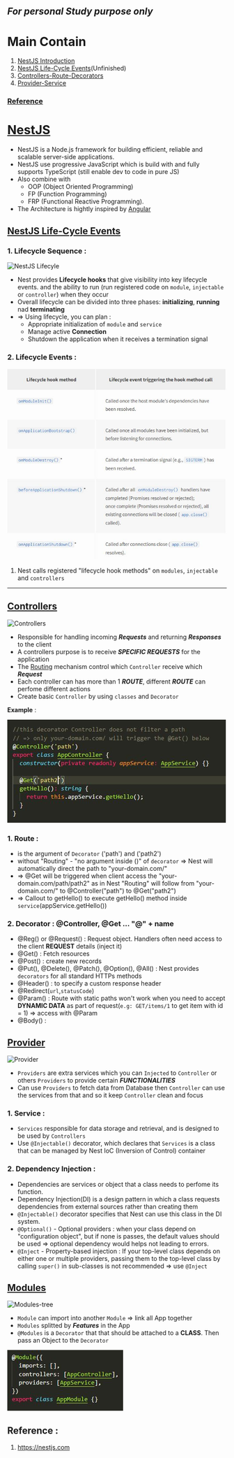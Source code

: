 ## _For personal Study purpose only_
# Main Contain
1. [NestJS Introduction](https://github.com/IT-nhan326/startToLearnNestJS#nestjs)
2. [NestJS Life-Cycle Events](https://github.com/IT-nhan326/startToLearnNestJS/blob/main/README.md#nestjs-life-cycle-events)(Unfinished)
3. [Controllers-Route-Decorators](https://github.com/IT-nhan326/startToLearnNestJS/blob/main/README.md#controllers)
4. [Provider-Service](https://github.com/IT-nhan326/startToLearnNestJS/blob/main/README.md#provider)


### [Reference](https://github.com/IT-nhan326/startToLearnNestJS/blob/main/README.md#reference-)


# [NestJS](https://nestjs.com/)
  * NestJS is a Node.js framework for building efficient, reliable and scalable server-side applications.
  * NestJS use progressive JavaScript which is build with and fully supports TypeScript (still enable dev to code in pure JS)
  * Also combine with 
    * OOP (Object Oriented Programming)
    * FP (Function Programming)
    * FRP (Functional Reactive Programming).
  * The Architecture is hightly inspired by [Angular](https://angular.io/)

## [NestJS Life-Cycle Events](https://docs.nestjs.com/fundamentals/lifecycle-events)
### 1. Lifecycle Sequence : 

![NestJS Lifecyle](https://docs.nestjs.com/assets/lifecycle-events.png)

- Nest provides **Lifecycle hooks** that give visibility into key lifecycle events. and the ability to run (run registered code on `module`, `injectable` or `controller`) when they occur
- Overall lifecycle can be divided into three phases: **initializing**, **running** nad **terminating**
- => Using lifecycle, you can plan :
  * Appropriate initialization of `module` and `service`
  * Manage active **Connection**
  * Shutdown the application when it receives a termination signal

### 2. Lifecycle Events : 

![LifecycleEvents](https://raw.githubusercontent.com/IT-nhan326/startToLearnNestJS/main/Note-IMG/LifecycleEvents.JPG)

1. Nest calls registered "lifecycle hook methods" on `modules`, `injectable` and `controllers`

_________________________________________________________________________________________________


## [Controllers](https://docs.nestjs.com/controllers)
![Controllers](https://docs.nestjs.com/assets/Controllers_1.png)

- Responsible for handling incoming ***Requests*** and returning ***Responses*** to the client
- A controllers purpose is to receive ***SPECIFIC REQUESTS*** for the application
- The [Routing]() mechanism control which `Controller` receive which ***Request***
- Each controller can has more than 1 ***ROUTE***, different ***ROUTE*** can perfome different actions
- Create basic `Controller` by using `classes` and `Decorator`

**Example** : 

![Controllers-code](https://raw.githubusercontent.com/IT-nhan326/startToLearnNestJS/main/Note-IMG/%40Controller-pathDirecting.JPG)

### 1. **Route** : 
   - is the argument of `Decorator` ('path') and ('path2')
   - without "Routing" - "no argument inside ()" of `decorator` => Nest will automatically direct the path to "your-domain.com/"
   - => @Get will be triggered when client access the "your-domain.com/path/path2" as in Nest "Routing" will follow from "your-domain.com/" to @Controller("path") to @Get("path2")
   - => Callout to getHello() to execute getHello() method inside `service`(appService.getHello())

### 2. **Decorator** : @Controller, @Get ... "@" + name
   - @Reg() or @Request() : Request object. Handlers often need access to the client **REQUEST** details (inject it)
   - @Get() : Fetch resources
   - @Post() : create new records
   - @Put(), @Delete(), @Patch(), @Option(), @All() : Nest provides `decorators` for all standard HTTPs methods
   - @Header() : to specify a custom response header
   - @Redirect(`url`,`statusCode`)
   - @Param() : Route with static paths won't work when you need to accept **DYNAMIC DATA** as part of request(`e.g: GET/items/1` to get item with id = 1) => access with @Param
   - @Body() : 



## [Provider](https://docs.nestjs.com/providers)
![Provider](https://docs.nestjs.com/assets/Components_1.png)

- `Providers` are extra services which you can `Injected` to `Controller` or others `Providers` to provide certain ***FUNCTIONALITIES***
- Can use `Providers` to fetch data from Database then `Controller` can use the services from that and so it keep `Controller` clean and focus

### 1. Service : 
- `Services` responsible for data storage and retrieval, and is designed to be used by `Controllers`
- Use `@Injectable()` decorator, which declares that `Services` is a class that can be managed by Nest IoC (Inversion of Control) container

### 2. Dependency Injection : 
- Dependencies are services or object that a class needs to perfome its function.
- Dependency Injection(DI) is a design pattern in which a class requests dependencies from external sources rather than creating them
- `@Injectable()` decorator specifies that Nest can use this class in the DI system.
- `@Optional()` - Optional providers : when your class depend on "configuration object", but if none is passes, the default values should be used => optional dependency would helps not leading to errors.
- `@Inject` - Property-based injection : If your top-level class depends on either one or multiple providers, passing them to the top-level class by calling `super()` in sub-classes is not recommended => use `@Inject`






## [Modules](https://docs.nestjs.com/modules)
![Modules-tree](https://docs.nestjs.com/assets/Modules_1.png)

- `Module` can import into another `Module` => link all App together
- `Modules` splitted by ***Features*** in the App
- `@Modules` is a `Decorator` that that should be attached to a **CLASS**. Then pass an Object to the `Decorator`

![Decorator-Module](https://raw.githubusercontent.com/IT-nhan326/startToLearnNestJS/main/Note-IMG/%40Module.JPG)


## Reference : 
1. https://nestjs.com
